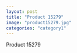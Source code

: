 ```yaml
---
layout: post
title: "Product 15279"
image: "product15279.jpg"
categories: "category1"
---
```

Product 15279
